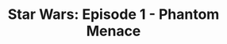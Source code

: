 ---
title: "Star Wars: Episode 1 - Phantom Menace"
issue: 3B
issue_nr: 3
full_title: ""
subtitle: ""
story_arc: ""
crossover: ""
variant: B
publisher: Dark Horse Comics
creators: 
  - Rodolfo DaMaggio
  - Al Williamson
release_date: May 1999
release_year: 1999
genre:
  - Action
  - Adventure
  - Science Fiction
format: Comic
pages: 32
signed_by: ""
price: 2.95
---